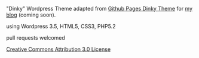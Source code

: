 "Dinky" Wordpress Theme adapted from [Github Pages Dinky Theme](https://github.com/broccolini/dinky) for [my blog](http://xstherrera1987.github.io) (coming soon).

using Wordpress 3.5, HTML5, CSS3, PHP5.2

pull requests welcomed

[Creative Commons Attribution 3.0 License](http://creativecommons.org/licenses/by/3.0/us)
